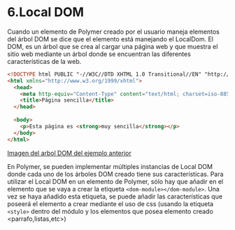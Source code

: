 # 6.Local DOM
Cuando un elemento de Polymer creado por el usuario maneja elementos del árbol DOM se dice que el elemento está manejando el LocalDom. El DOM, es un árbol que se crea al cargar una página web y que muestra el sitio web mediante un árbol donde se encuentran las diferentes características de la web.

```html
<!DOCTYPE html PUBLIC "-//W3C//DTD XHTML 1.0 Transitional//EN" "http://www.w3.org/TR/xhtml1/DTD/xhtml1-transitional.dtd">
<html xmlns="http://www.w3.org/1999/xhtml">
  <head>
    <meta http-equiv="Content-Type" content="text/html; charset=iso-8859-1" />
    <title>Página sencilla</title>
  </head>
 
  <body>
    <p>Esta página es <strong>muy sencilla</strong></p>
  </body>
</html>
```

[Imagen del arbol DOM del ejemplo anterior](http://librosweb.es/img/ajax/f0401.gif)

En Polymer, se pueden implementar múltiples instancias de Local DOM donde cada uno de los árboles DOM creado tiene sus características. Para utilizar el Local DOM en un elemento de Polymer, sólo hay que añadir en el elemento que se vaya a crear la etiqueta `<dom-module></dom-module>`. Una vez se haya añadido esta etiqueta, se puede añadir las características que poseerá el elemento a crear mediante el uso de css (usando la etiqueta `<style>` dentro del módulo y los elementos que posea elemento creado <parrafo,listas,etc>) 
